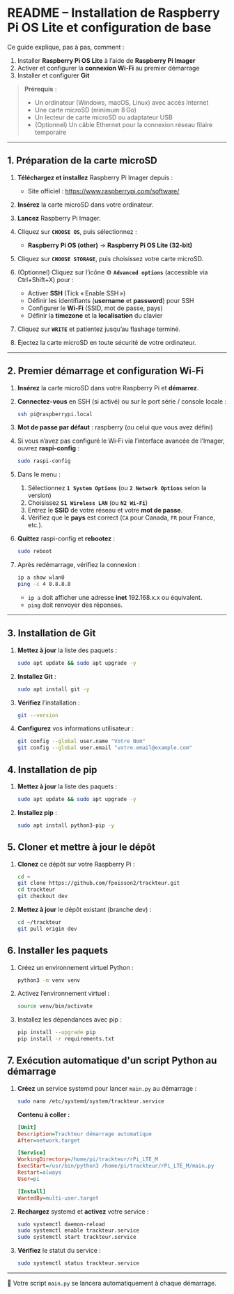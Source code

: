 # README – Installation de Raspberry Pi OS Lite et configuration de base

Ce guide explique, pas à pas, comment :

1. Installer **Raspberry Pi OS Lite** à l’aide de **Raspberry Pi Imager**
2. Activer et configurer la **connexion Wi-Fi** au premier démarrage
3. Installer et configurer **Git**

> **Prérequis** :
> - Un ordinateur (Windows, macOS, Linux) avec accès Internet
> - Une carte microSD (minimum 8 Go)
> - Un lecteur de carte microSD ou adaptateur USB
> - (Optionnel) Un câble Ethernet pour la connexion réseau filaire temporaire

---

## 1. Préparation de la carte microSD

1. **Téléchargez et installez** Raspberry Pi Imager depuis :
   - Site officiel : https://www.raspberrypi.com/software/

2. **Insérez** la carte microSD dans votre ordinateur.

3. **Lancez** Raspberry Pi Imager.

4. Cliquez sur **`CHOOSE OS`**, puis sélectionnez :
   - **Raspberry Pi OS (other)** → **Raspberry Pi OS Lite (32-bit)**

5. Cliquez sur **`CHOOSE STORAGE`**, puis choisissez votre carte microSD.

6. (Optionnel) Cliquez sur l’icône ⚙️ **`Advanced options`** (accessible via Ctrl+Shift+X) pour :
   - Activer **SSH** (Tick « Enable SSH »)
   - Définir les identifiants (**username** et **password**) pour SSH
   - Configurer le **Wi-Fi** (SSID, mot de passe, pays)
   - Définir la **timezone** et la **localisation** du clavier

7. Cliquez sur **`WRITE`** et patientez jusqu’au flashage terminé.

8. Éjectez la carte microSD en toute sécurité de votre ordinateur.

---

## 2. Premier démarrage et configuration Wi-Fi

1. **Insérez** la carte microSD dans votre Raspberry Pi et **démarrez**.

2. **Connectez-vous** en SSH (si activé) ou sur le port série / console locale :

   ```bash
   ssh pi@raspberrypi.local
   ```

3. **Mot de passe par défaut** : raspberry (ou celui que vous avez défini)

4. Si vous n’avez pas configuré le Wi‑Fi via l’interface avancée de l’Imager, ouvrez **raspi-config** :

   ```bash
   sudo raspi-config
   ```

5. Dans le menu :
   1. Sélectionnez **`1 System Options`** (ou **`2 Network Options`** selon la version)
   2. Choisissez **`S1 Wireless LAN`** (ou **`N2 Wi-Fi`**)
   3. Entrez le **SSID** de votre réseau et votre **mot de passe**.
   4. Vérifiez que le **pays** est correct (`CA` pour Canada, `FR` pour France, etc.).

6. **Quittez** raspi-config et **rebootez** :

   ```bash
   sudo reboot
   ```

7. Après redémarrage, vérifiez la connexion :

   ```bash
   ip a show wlan0
   ping -c 4 8.8.8.8
   ```

   - `ip a` doit afficher une adresse **inet** 192.168.x.x ou équivalent.
   - `ping` doit renvoyer des réponses.

---

## 3. Installation de Git

1. **Mettez à jour** la liste des paquets :

   ```bash
   sudo apt update && sudo apt upgrade -y
   ```

2. **Installez Git** :

   ```bash
   sudo apt install git -y
   ```

3. **Vérifiez** l’installation :

   ```bash
   git --version
   ```

4. **Configurez** vos informations utilisateur :

   ```bash
   git config --global user.name "Votre Nom"
   git config --global user.email "votre.email@example.com"
   ```

## 4. Installation de pip

1. **Mettez à jour** la liste des paquets :

   ```bash
   sudo apt update && sudo apt upgrade -y
   ```

2. **Installez pip** :

   ```bash
   sudo apt install python3-pip -y
   ```

## 5. Cloner et mettre à jour le dépôt

1. **Clonez** ce dépôt sur votre Raspberry Pi :

   ```bash
   cd ~
   git clone https://github.com/fpoisson2/trackteur.git
   cd trackteur
   git checkout dev
   ```

2. **Mettez à jour** le dépôt existant (branche dev) :

   ```bash
   cd ~/trackteur
   git pull origin dev
   ```


## 6. Installer les paquets

1. Créez un environnement virtuel Python :

   ```bash
   python3 -m venv venv
   ```

2. Activez l’environnement virtuel :

   ```bash
   source venv/bin/activate
   ```

3. Installez les dépendances avec pip :

   ```bash
   pip install --upgrade pip
   pip install -r requirements.txt
   ```


## 7. Exécution automatique d'un script Python au démarrage

1. **Créez** un service systemd pour lancer `main.py` au démarrage :

   ```bash
   sudo nano /etc/systemd/system/trackteur.service
   ```

   **Contenu à coller :**

   ```ini
   [Unit]
   Description=Trackteur démarrage automatique
   After=network.target

   [Service]
   WorkingDirectory=/home/pi/trackteur/rPi_LTE_M
   ExecStart=/usr/bin/python3 /home/pi/trackteur/rPi_LTE_M/main.py
   Restart=always
   User=pi

   [Install]
   WantedBy=multi-user.target
   ```

2. **Rechargez** systemd et **activez** votre service :

   ```bash
   sudo systemctl daemon-reload
   sudo systemctl enable trackteur.service
   sudo systemctl start trackteur.service
   ```

3. **Vérifiez** le statut du service :

   ```bash
   sudo systemctl status trackteur.service
   ```

---

🎉 Votre script `main.py` se lancera automatiquement à chaque démarrage.
